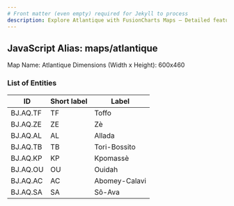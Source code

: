 ```yaml
---
# Front matter (even empty) required for Jekyll to process
description: Explore Atlantique with FusionCharts Maps – Detailed features for seamless integration. Try now & enhance your data visualization today! 
---
```


## JavaScript Alias: maps/atlantique

Map Name: Atlantique
Dimensions (Width x Height): 600x460

### List of Entities

| ID       | Short label | Label         |
| -------- | ----------- | ------------- |
| BJ.AQ.TF | TF          | Toffo         |
| BJ.AQ.ZE | ZE          | Zè            |
| BJ.AQ.AL | AL          | Allada        |
| BJ.AQ.TB | TB          | Tori-Bossito  |
| BJ.AQ.KP | KP          | Kpomassè      |
| BJ.AQ.OU | OU          | Ouidah        |
| BJ.AQ.AC | AC          | Abomey-Calavi |
| BJ.AQ.SA | SA          | Sô-Ava        |
